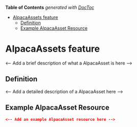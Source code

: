 <!-- START doctoc generated TOC please keep comment here to allow auto update -->
<!-- DON'T EDIT THIS SECTION, INSTEAD RE-RUN doctoc TO UPDATE -->

**Table of Contents** _generated with [DocToc](https://github.com/thlorenz/doctoc)_

- [AlpacaAssets feature](#alpacaassets-feature)
  - [Definition](#definition)
  - [Example AlpacaAsset Resource](#example-alpacaasset-resource)

<!-- END doctoc generated TOC please keep comment here to allow auto update -->

# AlpacaAssets feature

<-- Add a brief description of what a AlpacaAsset is here -->

## Definition

<-- Add a detailed description of a AlpacaAsset here -->

## Example AlpacaAsset Resource

```json
<-- Add an example AlpacaAsset resource here -->
```
